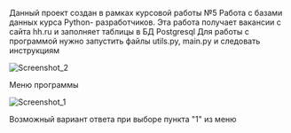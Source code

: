 Данный проект создан в рамках курсовой работы №5 Работа с базами данных курса Python- разработчиков. 
Эта работа получает вакансии с сайта hh.ru и заполняет таблицы в БД Postgresql
Для работы с программой нужно запустить файлы utils.py, main.py и следовать инструкциям

![Screenshot_2](https://github.com/Rasuljka/course_work_5/assets/151017805/011f32fe-8371-4860-b6f8-440dd1e565b9) 

Меню программы

![Screenshot_1](https://github.com/Rasuljka/course_work_5/assets/151017805/93b1e068-f043-49a8-bbe2-81e43a5e728d)

Возможный вариант ответа при выборе пункта "1" из меню

